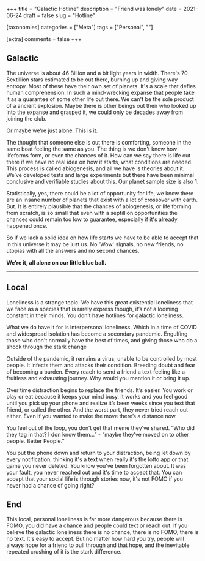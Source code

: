 +++
title = "Galactic Hotline"
description = "Friend was lonely"
date = 2021-06-24
draft = false
slug = "Hotline"

[taxonomies]
categories = ["Meta"]
tags = ["Personal", ""]

[extra]
comments = false
+++


## Galactic

The universe is about 46 Billion and a bit light years in width. There's 70 Sextillion stars estimated to be out there, burning up and giving way entropy. Most of these have their own set of planets. It's a scale that defies human comprehension. In such a mind-wrecking expanse that people take it as a guarantee of some other life out there. We can't be the sole product of a ancient explosion. Maybe there is other beings out their who looked up into the expanse and grasped it, we could only be decades away from joining the club.

Or maybe we're just alone. This is it. 

The thought that someone else is out there is comforting, someone in the same boat feeling the same as you. The thing is we don't know how lifeforms form, or even the chances of it. How can we say there is life out there if we have no real idea on how it starts, what conditions are needed. This process is called abiogenesis, and all we have is theories about it. We’ve developed tests and large experiments but there have been minimal conclusive and verifiable studies about this. Our planet sample size is also 1.

Statistically, yes, there could be a lot of opportunity for life, we know there are an insane number of planets that exist with a lot of crossover with earth. But. It is entirely plausible that the chances of abiogenesis, or life forming from scratch, is so small that even with a septillion opportunities the chances could remain too low to guarantee, especially if it's already happened once.

So if we lack a solid idea on how life starts  we have to be able to accept that in this universe it may be just us. No ‘Wow' signals, no new friends, no utopias with all the answers and no second chances.

**We’re it, all alone on our little blue ball.**

---

## Local

Loneliness is a strange topic. We have this great existential loneliness that we face as a species that is rarely express though, it’s not a looming constant in their minds. You don’t have hotlines for galactic loneliness. 

What we do have it for is interpersonal loneliness. Which in a time of COVID and widespread isolation has become a secondary pandemic. Engulfing those who don't normally have the best of times, and giving those who do a shock through the stark change

Outside of the pandemic, it remains a virus, unable to be controlled by most people. It infects them and attacks their condition. Breeding doubt and fear of becoming a burden. Every reach to send a friend a text feeling like a fruitless and exhausting journey. Why would you mention it or bring it up. 

Over time distraction begins to replace the friends. It’s easier. You work or play or eat because it keeps your mind busy. It works and you feel good until you pick up your phone and realize it’s been weeks since you text that friend, or called the other. And the worst part, they never tried reach out either. Even if you wanted to make the move there’s a distance now. 

You feel out of the loop, you don’t get that meme they’ve shared. “Who did they tag in that? I don know them…” - “maybe they’ve moved on to other people. Better People.”

You put the phone down and return to your distraction, being let down by every notification, thinking it's a text when really it's the lotto app or that game you never deleted.
You know you've been forgotten about. It was your fault, you never reached out and it's time to accept that. You can accept that your social life is through stories now, it's not FOMO if you never had a chance of going right? 

## End

This local, personal loneliness is far more dangerous because there is FOMO, you did have a chance and people could text or reach out. If you believe the galactic loneliness there is no chance, there is no FOMO, there is no text. It's easy to accept. But no matter how hard you try, people will always hope for a friend to pull through and that hope, and the inevitable repeated crushing of it is the stark difference.